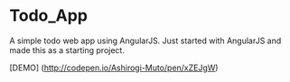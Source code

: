 # Todo_App
A simple todo web app using AngularJS.
Just started with AngularJS and made this as a starting project.

[DEMO] (http://codepen.io/Ashirogi-Muto/pen/xZEJgW)
